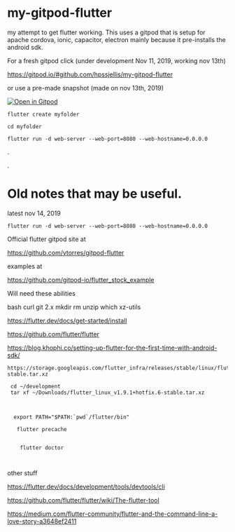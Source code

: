 # my-gitpod-flutter


my attempt to get flutter working. This uses a gitpod that is setup for apache cordova, ionic, capacitor, electron mainly because it pre-installs the android sdk.



For a fresh gitpod click (under development Nov 11, 2019, working nov 13th)

https://gitpod.io/#github.com/hpssjellis/my-gitpod-flutter

or use a pre-made snapshot (made on nov 13th, 2019)

[![Open in Gitpod](https://gitpod.io/button/open-in-gitpod.svg)](https://gitpod.io#snapshot/0ee932d3-1a3a-4212-ad4c-0501a16644a2)




```
flutter create myfolder

cd myfolder

flutter run -d web-server --web-port=8080 --web-hostname=0.0.0.0

```









.





.






# Old notes that may be useful.



latest nov 14, 2019

```
flutter run -d web-server --web-port=8080 --web-hostname=0.0.0.0

```

Official flutter gitpod site at 

https://github.com/vtorres/gitpod-flutter

examples at

https://github.com/gitpod-io/flutter_stock_example



Will need these abilities

bash
curl
git 2.x
mkdir
rm
unzip
which
xz-utils

https://flutter.dev/docs/get-started/install


https://github.com/flutter/flutter



https://blog.khophi.co/setting-up-flutter-for-the-first-time-with-android-sdk/


```
https://storage.googleapis.com/flutter_infra/releases/stable/linux/flutter_linux_v1.9.1+hotfix.6-stable.tar.xz

 cd ~/development
 tar xf ~/Downloads/flutter_linux_v1.9.1+hotfix.6-stable.tar.xz
 
 
 
  export PATH="$PATH:`pwd`/flutter/bin"
  
   flutter precache
   
   
    flutter doctor
    
    
 ```


other stuff


https://flutter.dev/docs/development/tools/devtools/cli


https://github.com/flutter/flutter/wiki/The-flutter-tool

https://medium.com/flutter-community/flutter-and-the-command-line-a-love-story-a3648ef2411



